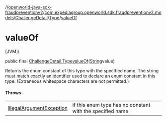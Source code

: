 //[openworld-java-sdk-fraudpreventionv2](../../../../index.md)/[com.expediagroup.openworld.sdk.fraudpreventionv2.models](../../index.md)/[ChallengeDetail](../index.md)/[Type](index.md)/[valueOf](value-of.md)

# valueOf

[JVM]\

public final [ChallengeDetail.Type](index.md)[valueOf](value-of.md)([String](https://docs.oracle.com/javase/8/docs/api/java/lang/String.html)value)

Returns the enum constant of this type with the specified name. The string must match exactly an identifier used to declare an enum constant in this type. (Extraneous whitespace characters are not permitted.)

#### Throws

| | |
|---|---|
| [IllegalArgumentException](https://kotlinlang.org/api/latest/jvm/stdlib/kotlin/-illegal-argument-exception/index.html) | if this enum type has no constant with the specified name |

